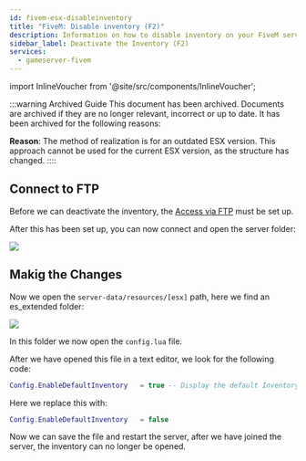 ```yaml
---
id: fivem-esx-disableinventory
title: "FiveM: Disable inventory (F2)"
description: Information on how to disable inventory on your FiveM server running ESX from ZAP-Hosting - ZAP-Hosting.com documentation
sidebar_label: Deactivate the Inventory (F2)
services:
  - gameserver-fivem
---
```


import InlineVoucher from '@site/src/components/InlineVoucher';



:::warning Archived Guide
This document has been archived. Documents are archived if they are no longer relevant, incorrect or up to date. It has been archived for the following reasons:

**Reason**: The method of realization is for an outdated ESX version. This approach cannot be used for the current ESX version, as the structure has changed. 
::::

<InlineVoucher />

## Connect to FTP

Before we can deactivate the inventory, the [Access via FTP](gameserver-ftpaccess.md) must be set up.

After this has been set up, you can now connect and open the server folder:

![](https://screensaver01.zap-hosting.com/index.php/s/GWPAB639GoYcybT/preview)


## Makig the Changes

Now we open the `server-data/resources/[esx]` path, here we find an es_extended folder:

![](https://screensaver01.zap-hosting.com/index.php/s/6HLxaYmZgsQ5Qc5/preview)

In this folder we now open the `config.lua` file.

After we have opened this file in a text editor, we look for the following code:

```Lua
Config.EnableDefaultInventory   = true -- Display the default Inventory ( F2 )
```

Here we replace this with:

```Lua
Config.EnableDefaultInventory   = false
```


Now we can save the file and restart the server, after we have joined the server, the inventory can no longer be opened.

<InlineVoucher />
